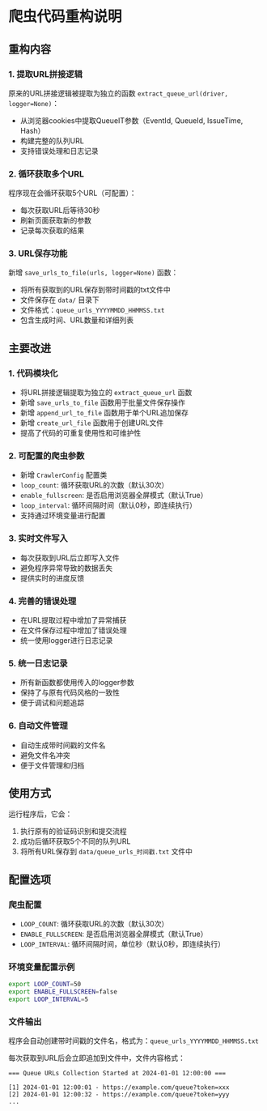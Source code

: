 # 爬虫代码重构说明

## 重构内容

### 1. 提取URL拼接逻辑
原来的URL拼接逻辑被提取为独立的函数 `extract_queue_url(driver, logger=None)`：
- 从浏览器cookies中提取QueueIT参数（EventId, QueueId, IssueTime, Hash）
- 构建完整的队列URL
- 支持错误处理和日志记录

### 2. 循环获取多个URL
程序现在会循环获取5个URL（可配置）：
- 每次获取URL后等待30秒
- 刷新页面获取新的参数
- 记录每次获取的结果

### 3. URL保存功能
新增 `save_urls_to_file(urls, logger=None)` 函数：
- 将所有获取到的URL保存到带时间戳的txt文件中
- 文件保存在 `data/` 目录下
- 文件格式：`queue_urls_YYYYMMDD_HHMMSS.txt`
- 包含生成时间、URL数量和详细列表

## 主要改进

### 1. 代码模块化
- 将URL拼接逻辑提取为独立的 `extract_queue_url` 函数
- 新增 `save_urls_to_file` 函数用于批量文件保存操作
- 新增 `append_url_to_file` 函数用于单个URL追加保存
- 新增 `create_url_file` 函数用于创建URL文件
- 提高了代码的可重复使用性和可维护性

### 2. 可配置的爬虫参数
- 新增 `CrawlerConfig` 配置类
- `loop_count`: 循环获取URL的次数（默认30次）
- `enable_fullscreen`: 是否启用浏览器全屏模式（默认True）
- `loop_interval`: 循环间隔时间（默认0秒，即连续执行）
- 支持通过环境变量进行配置

### 3. 实时文件写入
- 每次获取到URL后立即写入文件
- 避免程序异常导致的数据丢失
- 提供实时的进度反馈

### 4. 完善的错误处理
- 在URL提取过程中增加了异常捕获
- 在文件保存过程中增加了错误处理
- 统一使用logger进行日志记录

### 5. 统一日志记录
- 所有新函数都使用传入的logger参数
- 保持了与原有代码风格的一致性
- 便于调试和问题追踪

### 6. 自动文件管理
- 自动生成带时间戳的文件名
- 避免文件名冲突
- 便于文件管理和归档

## 使用方式

运行程序后，它会：
1. 执行原有的验证码识别和提交流程
2. 成功后循环获取5个不同的队列URL
3. 将所有URL保存到 `data/queue_urls_时间戳.txt` 文件中

## 配置选项

### 爬虫配置
- `LOOP_COUNT`: 循环获取URL的次数（默认30次）
- `ENABLE_FULLSCREEN`: 是否启用浏览器全屏模式（默认True）
- `LOOP_INTERVAL`: 循环间隔时间，单位秒（默认0秒，即连续执行）

### 环境变量配置示例
```bash
export LOOP_COUNT=50
export ENABLE_FULLSCREEN=false
export LOOP_INTERVAL=5
```

### 文件输出
程序会自动创建带时间戳的文件名，格式为：`queue_urls_YYYYMMDD_HHMMSS.txt`

每次获取到URL后会立即追加到文件中，文件内容格式：
```
=== Queue URLs Collection Started at 2024-01-01 12:00:00 ===

[1] 2024-01-01 12:00:01 - https://example.com/queue?token=xxx
[2] 2024-01-01 12:00:32 - https://example.com/queue?token=yyy
...
```